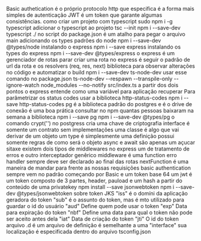 Basic authetication é o próprio protocolo http que especifica é a forma mais simples de autenticação
JWT é um token que garante algumas consistências.
como criar um projeto com typescript 
sudo npm i -g typescript
adicionar o typescript ao projeto 
tsc --init
npm i --save-dev typescript
./ no script do package.json é um atalho para pegar o arquivo main
adicionando os types padrões do node
npm i --save-dev @types/node
instalando o express
npm i --save express
instalando os types do express
npm i --save-dev @types/express
o express é um gerenciador de rotas
parar criar uma rota no express é seguir o padrão de url da rota e os resolvers (req, res, next)
biblioteca para observar alterações no código e automatizar o build
npm i --save-dev ts-node-dev
usar esse comando no package.json ts-node-dev --respawn --transpile-only --ignore-watch node_modules --no-notify src/index.ts
a partir dos dois pontos o express entende como uma variável para aplicação recuperar
Para parâmetrizar os status codes usar a biblioteca http-status-codes
npm i --save http-status-codes
pg é a biblioteca padrão do postgres e é o drive de conexão
é uma boa prática consultar no npm quantas pessoas baixaram na semana a biblioteca
npm i --save pg
npm i --save-dev @types/pg
o comando crypt('') no postgress cria uma chave de criptografia
interface é somente um contrato sem implementações
uma classe é algo que vai derivar de um objeto
um type é simplesmente uma definição possui somente regras de como será o objeto
async e await são apenas um açucar sitaxe
existem dois tipos de middlewares no express um de tratamento de erros e outro interceptador genêrico
middleware é uma function
erro handler sempre deve ser declarado ao final das rotas
nextFunction é uma maneira de mandar para frente as nossas requisições
basic authentication sempre vem no padrão começando por Basic e um token base 64
um jwt é um token composto de 3 partes, header, pauload e um hash a partir do conteúdo de uma privatekey
npm install --save jsonwebtoken
npm i --save-dev @types/jsonwebtoken
sobre token JKS
"iss" é o domíni da aplicação geradora do token
"sub" é o assunto do token, mas é mto utilizado para guardar o id do usuário
"aud" Define quem pode usar o token
"exp" Data para expiração do token
"nbf" Define uma data para qual o token não pode ser aceito antes dela
"iat" Data de criação do token
"jti" O id do token
arquivo .d é um arquivo de definição é semelhante a uma "interface" sua localização é especificada dentro do arquivo tsconfig.json